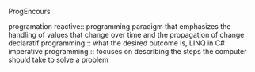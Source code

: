 ProgEncours

programation reactive:: programming paradigm that emphasizes the handling of values that change over time and the propagation of change
declaratif programming :: what the desired outcome is,  LINQ in C# 
imperative programming :: focuses on describing the steps the computer should take to solve a problem
